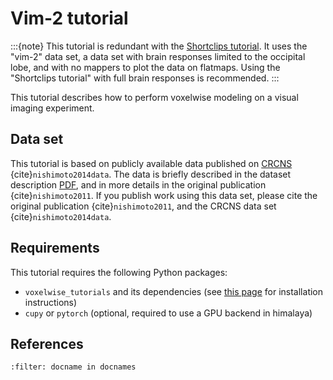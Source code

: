 # Vim-2 tutorial

:::{note}
This tutorial is redundant with the [Shortclips tutorial](../shortclips/README.md). 
It uses the "vim-2" data set, a data set with brain responses limited to the occipital
lobe, and with no mappers to plot the data on flatmaps.
Using the "Shortclips tutorial" with full brain responses is recommended.
:::

This tutorial describes how to perform voxelwise modeling on a visual
imaging experiment.

## Data set

This tutorial is based on publicly available data published on
[CRCNS](https://crcns.org/data-sets/vc/vim-2/about-vim-2) {cite}`nishimoto2014data`.
The data is briefly described in the dataset description
[PDF](https://crcns.org/files/data/vim-2/crcns-vim-2-data-description.pdf),
and in more details in the original publication {cite}`nishimoto2011`.
If you publish work using this data set, please cite the original
publication {cite}`nishimoto2011`, and the CRCNS data set {cite}`nishimoto2014data`.

## Requirements
This tutorial requires the following Python packages:

- `voxelwise_tutorials` and its dependencies (see [this page](../../voxelwise_package.rst) for installation instructions)
- `cupy` or `pytorch` (optional, required to use a GPU backend in himalaya)

## References
```{bibliography}
:filter: docname in docnames
```